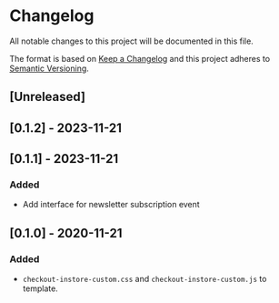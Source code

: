 # Changelog

All notable changes to this project will be documented in this file.

The format is based on [Keep a Changelog](http://keepachangelog.com/en/1.0.0/)
and this project adheres to [Semantic Versioning](http://semver.org/spec/v2.0.0.html).

## [Unreleased]

## [0.1.2] - 2023-11-21

## [0.1.1] - 2023-11-21


### Added

- Add interface for newsletter subscription event
## [0.1.0] - 2020-11-21
###  Added
- `checkout-instore-custom.css` and `checkout-instore-custom.js` to template.